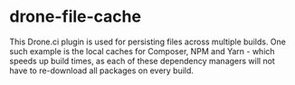 # drone-file-cache
This Drone.ci plugin is used for persisting files across multiple builds. One such example is the local caches for Composer, NPM and Yarn - which speeds up build times, as each of these dependency managers will not have to re-download all packages on every build.
